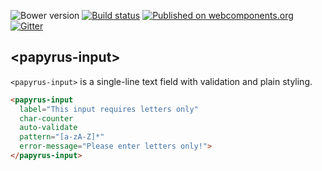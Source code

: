 ![Bower version](https://img.shields.io/bower/v/papyrus-input.svg)
[![Build status](https://travis-ci.org/AqoviaElements/papyrus-input.svg?branch=master)](https://travis-ci.org/AqoviaElements/papyrus-input)
[![Published on webcomponents.org](https://img.shields.io/badge/webcomponents.org-published-blue.svg)](https://www.webcomponents.org/element/AqoviaElements/papyrus-input)
[![Gitter](https://badges.gitter.im/Join%20Chat.svg)](https://gitter.im/AqoviaElements/papyrus-input?utm_source=badge&utm_medium=badge&utm_campaign=pr-badge)

## &lt;papyrus-input&gt;

`<papyrus-input>` is a single-line text field with validation and plain styling.

<!---
```
<custom-element-demo>
  <template>
    <script src="../webcomponentsjs/webcomponents-lite.js"></script>
    <link rel="import" href="papyrus-input.html">
    <style>
      papyrus-input {
        max-width: 200px;
        margin: auto;
        font-family: sans-serif;
        font-size: 14px;
      }
    </style>
    <next-code-block></next-code-block>
  </template>
</custom-element-demo>
```
-->
```html
<papyrus-input 
  label="This input requires letters only" 
  char-counter 
  auto-validate 
  pattern="[a-zA-Z]*" 
  error-message="Please enter letters only!">
</papyrus-input>
```
